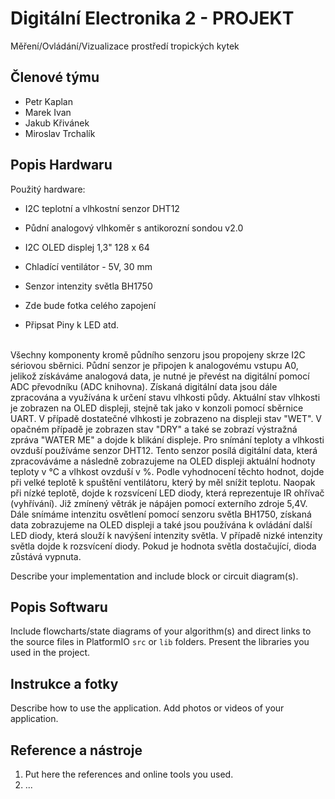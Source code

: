 # Digitální Electronika 2 - PROJEKT
Měření/Ovládání/Vizualizace prostředí tropických kytek

## Členové týmu

* Petr Kaplan
* Marek Ivan
* Jakub Křivánek
* Miroslav Trchalík

## Popis Hardwaru
Použitý hardware:
* I2C teplotní a vlhkostní senzor DHT12
* Půdní analogový vlhkoměr s antikorozní sondou v2.0
* I2C OLED displej 1,3" 128 x 64
* Chladící ventilátor - 5V, 30 mm
* Senzor intenzity světla BH1750

* Zde bude fotka celého zapojení
* Připsat Piny k LED atd.
  
<br>
Všechny komponenty kromě půdního senzoru jsou propojeny skrze I2C sériovou sběrnici. Půdní senzor je připojen k analogovému vstupu A0, jelikož získáváme analogová data, je nutné je převést na digitální pomocí ADC převodníku (ADC knihovna). Získaná digitální data jsou dále zpracována a využívána k určení stavu vlhkosti půdy. Aktuální stav vlhkosti je zobrazen na OLED displeji, stejně tak jako v konzoli pomocí sběrnice UART. V případě dostatečné vlhkosti je zobrazeno na displeji stav "WET". V opačném případě je zobrazen stav "DRY" a také se zobrazí výstražná zpráva  "WATER ME" a dojde k blikání displeje. Pro snímání teploty a vlhkosti ovzduší používáme senzor DHT12. Tento senzor posílá digitální data, která zpracováváme a následně zobrazujeme na OLED displeji aktuální hodnoty teploty v °C a vlhkost ovzduší v %. Podle vyhodnocení těchto hodnot, dojde při velké teplotě k spuštění ventilátoru, který by měl snížit teplotu. Naopak při nízké teplotě, dojde k rozsvícení LED diody, která reprezentuje IR ohřívač (vyhřívání). Již zmínený větrák je nápájen pomocí externího zdroje 5,4V. Dále snímáme intenzitu osvětlení pomocí senzoru světla BH1750, získaná data zobrazujeme na OLED displeji a také jsou používána k ovládání další LED diody, která slouží k navýšení intenzity světla. V případě nizké intenzity světla dojde k rozsvícení diody. Pokud je hodnota světla dostačující, dioda zůstává vypnuta.



Describe your implementation and include block or circuit diagram(s).

## Popis Softwaru

Include flowcharts/state diagrams of your algorithm(s) and direct links to the source files in PlatformIO `src` or `lib` folders. Present the libraries you used in the project.

## Instrukce a fotky

Describe how to use the application. Add photos or videos of your application.

##  Reference a nástroje

1. Put here the references and online tools you used.
2. ...
